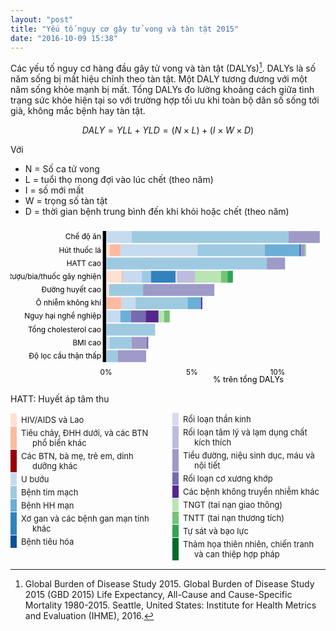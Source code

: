 ```yaml
---
layout: "post"
title: "Yếu tố nguy cơ gây tử vong và tàn tật 2015"
date: "2016-10-09 15:38"
---
```


Các yếu tố nguy cơ hàng đầu gây tử vong và tàn tật (DALYs)[^1]. DALYs là số năm sống bị mất hiệu chỉnh theo tàn tật. Một DALY tương đương với một năm sống khỏe mạnh bị mất. Tổng DALYs đo lường khoảng cách giữa tình trạng sức khỏe hiện tại so với trường hợp tối ưu khi toàn bộ dân số sống tới già, không mắc bệnh hay tàn tật.

$$DALY = YLL + YLD = (N\times L) + (I \times W \times D)$$

Với

- N = Số ca tử vong
- L = tuổi thọ mong đợi vào lúc chết (theo năm)
- I = số mới mất
- W = trọng số tàn tật
- D = thời gian bệnh trung bình đến khi khỏi hoặc chết (theo năm)

<style>
  .country-profile {
      box-sizing: border-box;
      width: 100%;
      font-size: small;
      padding: 10px;
      color: #454545;
      text-anchor: middle;
      alignment-baseline: middle;
  }
  .legend{-moz-columns: 2; columns-count: 2; -webkit-column-count: 2;}
  .legend-item {
      font-size: small;
      border-left: 10px solid;
      display: block;
      width: auto;
      margin: 1px 0;
      padding: 2px 6;
      padding-left: 25px;
      text-indent: -18px;
      background: none;
  }
</style>

<svg height="100%" width="100%" viewBox="0 0 553 280" preserveAspectRatio="none" overflow="hidden">
<g class="country-profile axis" id="daly-sbar-chart-y-axis" transform="translate(168, 10)">
<g class="tick" transform="translate(0,10.454545454545455)" style="opacity: 1;"><text dy=".32em" x="-9" y="0" style="text-anchor: end;">Chế độ ăn</text></g>
<g class="tick" transform="translate(0,33.686868686868685)" style="opacity: 1;"><text dy=".32em" x="-9" y="0" style="text-anchor: end;">Hút thuốc lá</text></g>
<g class="tick" transform="translate(0,56.91919191919192)" style="opacity: 1;"><text dy=".32em" x="-9" y="0" style="text-anchor: end;">HATT cao</text></g>
<g class="tick" transform="translate(0,80.15151515151514)" style="opacity: 1;"><text dy=".32em" x="-9" y="0" style="text-anchor: end;">Rượu/bia/thuốc gây nghiện</text></g>
<g class="tick" transform="translate(0,103.38383838383838)" style="opacity: 1;"><text dy=".32em" x="-9" y="0" style="text-anchor: end;">Đường huyết cao</text></g>
<g class="tick" transform="translate(0,126.61616161616162)" style="opacity: 1;"><text dy=".32em" x="-9" y="0" style="text-anchor: end;">Ô nhiễm không khí</text></g>
<g class="tick" transform="translate(0,149.84848484848484)" style="opacity: 1;"><text dy=".32em" x="-9" y="0" style="text-anchor: end;">Nguy hại nghề nghiệp</text></g>
<g class="tick" transform="translate(0,173.08080808080808)" style="opacity: 1;"><text dy=".32em" x="-9" y="0" style="text-anchor: end;">Tổng cholesterol cao</text></g>
<g class="tick" transform="translate(0,196.31313131313132)" style="opacity: 1;"><text dy=".32em" x="-9" y="0" style="text-anchor: end;">BMI cao</text></g>
<g class="tick" transform="translate(0,219.54545454545456)" style="opacity: 1;"><text dy=".32em" x="-9" y="0" style="text-anchor: end;">Độ lọc cầu thận thấp</text></g><path class="domain" d="M-6,0H0V230H-6"></path>
<g class="country-profile axis stacked">
  <line x1="0" y1="21.232323232323232" x2="-158.828125" y2="21.232323232323232"></line>
  <line x1="0" y1="44.464646464646464" x2="-158.828125" y2="44.464646464646464"></line>
  <line x1="0" y1="67.69696969696969" x2="-158.828125" y2="67.69696969696969"></line>
  <line x1="0" y1="90.92929292929293" x2="-158.828125" y2="90.92929292929293"></line>
  <line x1="0" y1="114.16161616161617" x2="-158.828125" y2="114.16161616161617"></line>
  <line x1="0" y1="137.39393939393938" x2="-158.828125" y2="137.39393939393938"></line>
  <line x1="0" y1="160.62626262626262" x2="-158.828125" y2="160.62626262626262"></line>
  <line x1="0" y1="183.85858585858585" x2="-158.828125" y2="183.85858585858585"></line>
  <line x1="0" y1="207.0909090909091" x2="-158.828125" y2="207.0909090909091"></line></g></g>
<g class="country-profile axis" id="daly-sbar-chart-x-axis" transform="translate(168, 244)">
<g class="tick" transform="translate(0,0)" style="opacity: 1;">
  <line y2="0" x2="0" y1="-280" x1="0"></line><text dy=".71em" y="9" x="0" style="text-anchor: middle;">0%</text></g>
<g class="tick" transform="translate(150.4718017578125,0)" style="opacity: 1;">
  <line y2="0" x2="150.47180083050804" y1="-280" x1="150.47180083050804"></line><text dy=".71em" y="9" x="0" style="text-anchor: middle;">5%</text></g>
<g class="tick" transform="translate(300.943603515625,0)" style="opacity: 1;">
  <line y2="0" x2="300.9436016610161" y1="-280" x1="300.9436016610161"></line><text dy=".71em" y="9" x="0" style="text-anchor: middle;">10%</text></g>
<g class="country-profile axis stacked">
  <line x1="0" y1="-230" x2="0" y2="0"></line>
  <line x1="150.47180083050804" y1="-230" x2="150.47180083050804" y2="0"></line>
  <line x1="300.9436016610161" y1="-230" x2="300.9436016610161" y2="0"></line></g></g>
<g class="y-title" transform="translate(15, 125) rotate(-90)"><text class="title"></text></g>
<g class="x-title" transform="translate(355.5,275)"><text class="title">% trên tổng DALYs</text></g>
<g class="plot" transform="translate(168, 10)">
<g class="layer" style="fill: rgb(254, 224, 210);">
  <rect class="stack" width="0" height="20.90909090909091" x="0" y="0"></rect>
  <rect class="stack" width="6.506667215477761" height="20.90909090909091" x="0" y="23.232323232323232"></rect>
  <rect class="stack" width="0" height="20.90909090909091" x="0" y="46.464646464646464"></rect>
  <rect class="stack" width="26.830737885418852" height="20.90909090909091" x="0" y="69.69696969696969"></rect>
  <rect class="stack" width="4.899491638822577" height="20.90909090909091" x="0" y="92.92929292929293"></rect>
  <rect class="stack" width="0" height="20.90909090909091" x="0" y="116.16161616161617"></rect>
  <rect class="stack" width="0" height="20.90909090909091" x="0" y="139.39393939393938"></rect>
  <rect class="stack" width="0" height="20.90909090909091" x="0" y="162.62626262626262"></rect>
  <rect class="stack" width="0" height="20.90909090909091" x="0" y="185.85858585858585"></rect>
  <rect class="stack" width="0" height="20.90909090909091" x="0" y="209.0909090909091"></rect></g>
<g class="layer" style="fill: rgb(252, 187, 161);">
  <rect class="stack" width="0" height="20.90909090909091" x="0" y="0"></rect>
  <rect class="stack" width="18.56753519673439" height="20.90909090909091" x="6.506667215477761" y="23.232323232323232"></rect>
  <rect class="stack" width="0" height="20.90909090909091" x="0" y="46.464646464646464"></rect>
  <rect class="stack" width="2.112107835206508" height="20.90909090909091" x="26.830737885418852" y="69.69696969696969"></rect>
  <rect class="stack" width="0" height="20.90909090909091" x="4.899491638822577" y="92.92929292929293"></rect>
  <rect class="stack" width="26.92254374285943" height="20.90909090909091" x="0" y="116.16161616161617"></rect>
  <rect class="stack" width="0" height="20.90909090909091" x="0" y="139.39393939393938"></rect>
  <rect class="stack" width="0" height="20.90909090909091" x="0" y="162.62626262626262"></rect>
  <rect class="stack" width="0" height="20.90909090909091" x="0" y="185.85858585858585"></rect>
  <rect class="stack" width="0" height="20.90909090909091" x="0" y="209.0909090909091"></rect></g>
<g class="layer" style="fill: rgb(153, 0, 13);">
  <rect class="stack" width="0" height="20.90909090909091" x="0" y="0"></rect>
  <rect class="stack" width="0" height="20.90909090909091" x="25.074202412212156" y="23.232323232323232"></rect>
  <rect class="stack" width="0" height="20.90909090909091" x="0" y="46.464646464646464"></rect>
  <rect class="stack" width="0.08295123300881811" height="20.90909090909091" x="28.942845720625357" y="69.69696969696969"></rect>
  <rect class="stack" width="0" height="20.90909090909091" x="4.899491638822577" y="92.92929292929293"></rect>
  <rect class="stack" width="0" height="20.90909090909091" x="26.92254374285943" y="116.16161616161617"></rect>
  <rect class="stack" width="0" height="20.90909090909091" x="0" y="139.39393939393938"></rect>
  <rect class="stack" width="0" height="20.90909090909091" x="0" y="162.62626262626262"></rect>
  <rect class="stack" width="0" height="20.90909090909091" x="0" y="185.85858585858585"></rect>
  <rect class="stack" width="0" height="20.90909090909091" x="0" y="209.0909090909091"></rect></g>
<g class="layer" style="fill: rgb(198, 219, 239);">
  <rect class="stack" width="44.56744682721324" height="20.90909090909091" x="0" y="0"></rect>
  <rect class="stack" width="135.24425325900478" height="20.90909090909091" x="25.074202412212156" y="23.232323232323232"></rect>
  <rect class="stack" width="0" height="20.90909090909091" x="0" y="46.464646464646464"></rect>
  <rect class="stack" width="33.153821114164415" height="20.90909090909091" x="29.025796953634174" y="69.69696969696969"></rect>
  <rect class="stack" width="0" height="20.90909090909091" x="4.899491638822577" y="92.92929292929293"></rect>
  <rect class="stack" width="24.159163683283115" height="20.90909090909091" x="26.92254374285943" y="116.16161616161617"></rect>
  <rect class="stack" width="25.025297000842478" height="20.90909090909091" x="0" y="139.39393939393938"></rect>
  <rect class="stack" width="0" height="20.90909090909091" x="0" y="162.62626262626262"></rect>
  <rect class="stack" width="6.122514364011593" height="20.90909090909091" x="0" y="185.85858585858585"></rect>
  <rect class="stack" width="0" height="20.90909090909091" x="0" y="209.0909090909091"></rect></g>
<g class="layer" style="fill: rgb(158, 202, 225);">
  <rect class="stack" width="275.5702383238672" height="20.90909090909091" x="44.56744682721324" y="0"></rect>
  <rect class="stack" width="118.0932783823612" height="20.90909090909091" x="160.31845567121695" y="23.232323232323232"></rect>
  <rect class="stack" width="281.9927723126633" height="20.90909090909091" x="0" y="46.464646464646464"></rect>
  <rect class="stack" width="16.539457538512295" height="20.90909090909091" x="62.17961806779859" y="69.69696969696969"></rect>
  <rect class="stack" width="59.82455403529424" height="20.90909090909091" x="4.899491638822577" y="92.92929292929293"></rect>
  <rect class="stack" width="91.71651592060702" height="20.90909090909091" x="51.08170742614254" y="116.16161616161617"></rect>
  <rect class="stack" width="0" height="20.90909090909091" x="25.025297000842478" y="139.39393939393938"></rect>
  <rect class="stack" width="85.96539971273525" height="20.90909090909091" x="0" y="162.62626262626262"></rect>
  <rect class="stack" width="38.635448666869046" height="20.90909090909091" x="6.122514364011593" y="185.85858585858585"></rect>
  <rect class="stack" width="20.162850467733943" height="20.90909090909091" x="0" y="209.0909090909091"></rect></g>
<g class="layer" style="fill: rgb(107, 174, 214);">
  <rect class="stack" width="0" height="20.90909090909091" x="320.13768515108046" y="0"></rect>
  <rect class="stack" width="61.06635308633009" height="20.90909090909091" x="278.41173405357813" y="23.232323232323232"></rect>
  <rect class="stack" width="0" height="20.90909090909091" x="281.9927723126633" y="46.464646464646464"></rect>
  <rect class="stack" width="0" height="20.90909090909091" x="78.71907560631088" y="69.69696969696969"></rect>
  <rect class="stack" width="0" height="20.90909090909091" x="64.72404567411682" y="92.92929292929293"></rect>
  <rect class="stack" width="23.766502406363298" height="20.90909090909091" x="142.79822334674955" y="116.16161616161617"></rect>
  <rect class="stack" width="18.189928475294014" height="20.90909090909091" x="25.025297000842478" y="139.39393939393938"></rect>
  <rect class="stack" width="0" height="20.90909090909091" x="85.96539971273525" y="162.62626262626262"></rect>
  <rect class="stack" width="0" height="20.90909090909091" x="44.75796303088064" y="185.85858585858585"></rect>
  <rect class="stack" width="0" height="20.90909090909091" x="20.162850467733943" y="209.0909090909091"></rect></g>
<g class="layer" style="fill: rgb(49, 130, 189);">
  <rect class="stack" width="0" height="20.90909090909091" x="320.13768515108046" y="0"></rect>
  <rect class="stack" width="0" height="20.90909090909091" x="339.47808713990827" y="23.232323232323232"></rect>
  <rect class="stack" width="0" height="20.90909090909091" x="281.9927723126633" y="46.464646464646464"></rect>
  <rect class="stack" width="42.02082983687865" height="20.90909090909091" x="78.71907560631088" y="69.69696969696969"></rect>
  <rect class="stack" width="0" height="20.90909090909091" x="64.72404567411682" y="92.92929292929293"></rect>
  <rect class="stack" width="0" height="20.90909090909091" x="166.56472575311287" y="116.16161616161617"></rect>
  <rect class="stack" width="0" height="20.90909090909091" x="43.21522547613649" y="139.39393939393938"></rect>
  <rect class="stack" width="0" height="20.90909090909091" x="85.96539971273525" y="162.62626262626262"></rect>
  <rect class="stack" width="0" height="20.90909090909091" x="44.75796303088064" y="185.85858585858585"></rect>
  <rect class="stack" width="0" height="20.90909090909091" x="20.162850467733943" y="209.0909090909091"></rect></g>
<g class="layer" style="fill: rgb(8, 81, 156);">
  <rect class="stack" width="0" height="20.90909090909091" x="320.13768515108046" y="0"></rect>
  <rect class="stack" width="1.8022615374913105" height="20.90909090909091" x="339.47808713990827" y="23.232323232323232"></rect>
  <rect class="stack" width="0" height="20.90909090909091" x="281.9927723126633" y="46.464646464646464"></rect>
  <rect class="stack" width="0.8237699424637116" height="20.90909090909091" x="120.73990544318954" y="69.69696969696969"></rect>
  <rect class="stack" width="0" height="20.90909090909091" x="64.72404567411682" y="92.92929292929293"></rect>
  <rect class="stack" width="0" height="20.90909090909091" x="166.56472575311287" y="116.16161616161617"></rect>
  <rect class="stack" width="0" height="20.90909090909091" x="43.21522547613649" y="139.39393939393938"></rect>
  <rect class="stack" width="0" height="20.90909090909091" x="85.96539971273525" y="162.62626262626262"></rect>
  <rect class="stack" width="0" height="20.90909090909091" x="44.75796303088064" y="185.85858585858585"></rect>
  <rect class="stack" width="0" height="20.90909090909091" x="20.162850467733943" y="209.0909090909091"></rect></g>
<g class="layer" style="fill: rgb(218, 218, 235);">
  <rect class="stack" width="0" height="20.90909090909091" x="320.13768515108046" y="0"></rect>
  <rect class="stack" width="0" height="20.90909090909091" x="341.28034867739956" y="23.232323232323232"></rect>
  <rect class="stack" width="0" height="20.90909090909091" x="281.9927723126633" y="46.464646464646464"></rect>
  <rect class="stack" width="3.098833694370281" height="20.90909090909091" x="121.56367538565324" y="69.69696969696969"></rect>
  <rect class="stack" width="0" height="20.90909090909091" x="64.72404567411682" y="92.92929292929293"></rect>
  <rect class="stack" width="0" height="20.90909090909091" x="166.56472575311287" y="116.16161616161617"></rect>
  <rect class="stack" width="0" height="20.90909090909091" x="43.21522547613649" y="139.39393939393938"></rect>
  <rect class="stack" width="0" height="20.90909090909091" x="85.96539971273525" y="162.62626262626262"></rect>
  <rect class="stack" width="0" height="20.90909090909091" x="44.75796303088064" y="185.85858585858585"></rect>
  <rect class="stack" width="0" height="20.90909090909091" x="20.162850467733943" y="209.0909090909091"></rect></g>
<g class="layer" style="fill: rgb(188, 189, 220);">
  <rect class="stack" width="0" height="20.90909090909091" x="320.13768515108046" y="0"></rect>
  <rect class="stack" width="0" height="20.90909090909091" x="341.28034867739956" y="23.232323232323232"></rect>
  <rect class="stack" width="0" height="20.90909090909091" x="281.9927723126633" y="46.464646464646464"></rect>
  <rect class="stack" width="31.008093061495483" height="20.90909090909091" x="124.66250908002351" y="69.69696969696969"></rect>
  <rect class="stack" width="0" height="20.90909090909091" x="64.72404567411682" y="92.92929292929293"></rect>
  <rect class="stack" width="0" height="20.90909090909091" x="166.56472575311287" y="116.16161616161617"></rect>
  <rect class="stack" width="0" height="20.90909090909091" x="43.21522547613649" y="139.39393939393938"></rect>
  <rect class="stack" width="0" height="20.90909090909091" x="85.96539971273525" y="162.62626262626262"></rect>
  <rect class="stack" width="0" height="20.90909090909091" x="44.75796303088064" y="185.85858585858585"></rect>
  <rect class="stack" width="0" height="20.90909090909091" x="20.162850467733943" y="209.0909090909091"></rect></g>
<g class="layer" style="fill: rgb(158, 154, 200);">
  <rect class="stack" width="54.79064667725398" height="20.90909090909091" x="320.13768515108046" y="0"></rect>
  <rect class="stack" width="6.259947813838992" height="20.90909090909091" x="341.28034867739956" y="23.232323232323232"></rect>
  <rect class="stack" width="32.04322187663021" height="20.90909090909091" x="281.9927723126633" y="46.464646464646464"></rect>
  <rect class="stack" width="0" height="20.90909090909091" x="155.67060214151903" y="69.69696969696969"></rect>
  <rect class="stack" width="125.1173514278136" height="20.90909090909091" x="64.72404567411682" y="92.92929292929293"></rect>
  <rect class="stack" width="0" height="20.90909090909091" x="166.56472575311287" y="116.16161616161617"></rect>
  <rect class="stack" width="0" height="20.90909090909091" x="43.21522547613649" y="139.39393939393938"></rect>
  <rect class="stack" width="0" height="20.90909090909091" x="85.96539971273525" y="162.62626262626262"></rect>
  <rect class="stack" width="26.449043204387486" height="20.90909090909091" x="44.75796303088064" y="185.85858585858585"></rect>
  <rect class="stack" width="49.788905896497376" height="20.90909090909091" x="20.162850467733943" y="209.0909090909091"></rect></g>
<g class="layer" style="fill: rgb(117, 107, 177);">
  <rect class="stack" width="0.07166817166552886" height="20.90909090909091" x="374.9283318283345" y="0"></rect>
  <rect class="stack" width="0.2537495670935726" height="20.90909090909091" x="347.54029649123856" y="23.232323232323232"></rect>
  <rect class="stack" width="0" height="20.90909090909091" x="314.03599418929355" y="46.464646464646464"></rect>
  <rect class="stack" width="0" height="20.90909090909091" x="155.67060214151903" y="69.69696969696969"></rect>
  <rect class="stack" width="0" height="20.90909090909091" x="189.8413971019304" y="92.92929292929293"></rect>
  <rect class="stack" width="0" height="20.90909090909091" x="166.56472575311287" y="116.16161616161617"></rect>
  <rect class="stack" width="26.050012722570507" height="20.90909090909091" x="43.21522547613649" y="139.39393939393938"></rect>
  <rect class="stack" width="0" height="20.90909090909091" x="85.96539971273525" y="162.62626262626262"></rect>
  <rect class="stack" width="2.664476749248464" height="20.90909090909091" x="71.20700623526812" y="185.85858585858585"></rect>
  <rect class="stack" width="0.19778043517451055" height="20.90909090909091" x="69.95175636423133" y="209.0909090909091"></rect></g>
<g class="layer" style="fill: rgb(84, 39, 143);">
  <rect class="stack" width="0" height="20.90909090909091" x="375" y="0"></rect>
  <rect class="stack" width="0.6231174439257355" height="20.90909090909091" x="347.7940460583321" y="23.232323232323232"></rect>
  <rect class="stack" width="0" height="20.90909090909091" x="314.03599418929355" y="46.464646464646464"></rect>
  <rect class="stack" width="0" height="20.90909090909091" x="155.67060214151903" y="69.69696969696969"></rect>
  <rect class="stack" width="0" height="20.90909090909091" x="189.8413971019304" y="92.92929292929293"></rect>
  <rect class="stack" width="2.119756489184937" height="20.90909090909091" x="166.56472575311287" y="116.16161616161617"></rect>
  <rect class="stack" width="22.609574597381233" height="20.90909090909091" x="69.265238198707" y="139.39393939393938"></rect>
  <rect class="stack" width="0" height="20.90909090909091" x="85.96539971273525" y="162.62626262626262"></rect>
  <rect class="stack" width="0" height="20.90909090909091" x="73.87148298451659" y="185.85858585858585"></rect>
  <rect class="stack" width="0" height="20.90909090909091" x="70.14953679940584" y="209.0909090909091"></rect></g>
<g class="layer" style="fill: rgb(186, 228, 179);">
  <rect class="stack" width="0" height="20.90909090909091" x="375" y="0"></rect>
  <rect class="stack" width="1.1623719358879212" height="20.90909090909091" x="348.4171635022579" y="23.232323232323232"></rect>
  <rect class="stack" width="0" height="20.90909090909091" x="314.03599418929355" y="46.464646464646464"></rect>
  <rect class="stack" width="45.80566416125879" height="20.90909090909091" x="155.67060214151903" y="69.69696969696969"></rect>
  <rect class="stack" width="0" height="20.90909090909091" x="189.8413971019304" y="92.92929292929293"></rect>
  <rect class="stack" width="0" height="20.90909090909091" x="168.68448224229778" y="116.16161616161617"></rect>
  <rect class="stack" width="9.769407967063652" height="20.90909090909091" x="91.87481279608824" y="139.39393939393938"></rect>
  <rect class="stack" width="0" height="20.90909090909091" x="85.96539971273525" y="162.62626262626262"></rect>
  <rect class="stack" width="0" height="20.90909090909091" x="73.87148298451659" y="185.85858585858585"></rect>
  <rect class="stack" width="0" height="20.90909090909091" x="70.14953679940584" y="209.0909090909091"></rect></g>
<g class="layer" style="fill: rgb(116, 196, 118);">
  <rect class="stack" width="0" height="20.90909090909091" x="375" y="0"></rect>
  <rect class="stack" width="1.0270939153341805" height="20.90909090909091" x="349.57953543814574" y="23.232323232323232"></rect>
  <rect class="stack" width="0" height="20.90909090909091" x="314.03599418929355" y="46.464646464646464"></rect>
  <rect class="stack" width="11.483050657196195" height="20.90909090909091" x="201.47626630277782" y="69.69696969696969"></rect>
  <rect class="stack" width="0" height="20.90909090909091" x="189.8413971019304" y="92.92929292929293"></rect>
  <rect class="stack" width="0" height="20.90909090909091" x="168.68448224229778" y="116.16161616161617"></rect>
  <rect class="stack" width="9.876077628297388" height="20.90909090909091" x="101.64422076315188" y="139.39393939393938"></rect>
  <rect class="stack" width="0" height="20.90909090909091" x="85.96539971273525" y="162.62626262626262"></rect>
  <rect class="stack" width="0" height="20.90909090909091" x="73.87148298451659" y="185.85858585858585"></rect>
  <rect class="stack" width="0" height="20.90909090909091" x="70.14953679940584" y="209.0909090909091"></rect></g>
<g class="layer" style="fill: rgb(49, 163, 84);">
  <rect class="stack" width="0" height="20.90909090909091" x="375" y="0"></rect>
  <rect class="stack" width="0.030049866516526493" height="20.90909090909091" x="350.60662935348" y="23.232323232323232"></rect>
  <rect class="stack" width="0" height="20.90909090909091" x="314.03599418929355" y="46.464646464646464"></rect>
  <rect class="stack" width="9.47943186283626" height="20.90909090909091" x="212.95931695997402" y="69.69696969696969"></rect>
  <rect class="stack" width="0" height="20.90909090909091" x="189.8413971019304" y="92.92929292929293"></rect>
  <rect class="stack" width="0" height="20.90909090909091" x="168.68448224229778" y="116.16161616161617"></rect>
  <rect class="stack" width="0" height="20.90909090909091" x="111.52029839144926" y="139.39393939393938"></rect>
  <rect class="stack" width="0" height="20.90909090909091" x="85.96539971273525" y="162.62626262626262"></rect>
  <rect class="stack" width="0" height="20.90909090909091" x="73.87148298451659" y="185.85858585858585"></rect>
  <rect class="stack" width="0" height="20.90909090909091" x="70.14953679940584" y="209.0909090909091"></rect></g>
<g class="layer" style="fill: rgb(0, 109, 44);">
  <rect class="stack" width="0" height="20.90909090909091" x="375" y="0"></rect>
  <rect class="stack" width="0.007681541270294389" height="20.90909090909091" x="350.6366792199965" y="23.232323232323232"></rect>
  <rect class="stack" width="0" height="20.90909090909091" x="314.03599418929355" y="46.464646464646464"></rect>
  <rect class="stack" width="0" height="20.90909090909091" x="222.43874882281028" y="69.69696969696969"></rect>
  <rect class="stack" width="0" height="20.90909090909091" x="189.8413971019304" y="92.92929292929293"></rect>
  <rect class="stack" width="0" height="20.90909090909091" x="168.68448224229778" y="116.16161616161617"></rect>
  <rect class="stack" width="0" height="20.90909090909091" x="111.52029839144926" y="139.39393939393938"></rect>
  <rect class="stack" width="0" height="20.90909090909091" x="85.96539971273525" y="162.62626262626262"></rect>
  <rect class="stack" width="0" height="20.90909090909091" x="73.87148298451659" y="185.85858585858585"></rect>
  <rect class="stack" width="0" height="20.90909090909091" x="70.14953679940584" y="209.0909090909091"></rect></g></g></svg>

HATT: Huyết áp tâm thu

<div class="legend">
  <div class="legend-item" style="border-left-color: rgb(254, 224, 210);">HIV/AIDS và Lao</div>
  <div class="legend-item" style="border-left-color: rgb(252, 187, 161);">Tiêu chảy, ĐHH dưới, và các BTN phổ biến khác</div>
  <div class="legend-item" style="border-left-color: rgb(153, 0, 13);">Các BTN, bà mẹ, trẻ em, dinh dưỡng khác</div>
  <div class="legend-item" style="border-left-color: rgb(198, 219, 239);">U bướu</div>
  <div class="legend-item" style="border-left-color: rgb(158, 202, 225);">Bệnh tim mạch</div>
  <div class="legend-item" style="border-left-color: rgb(107, 174, 214);">Bệnh HH mạn</div>
  <div class="legend-item" style="border-left-color: rgb(49, 130, 189);">Xơ gan và các bệnh gan mạn tính khác</div>
  <div class="legend-item" style="border-left-color: rgb(8, 81, 156);">Bệnh tiêu hóa</div>
  <div class="legend-item" style="border-left-color: rgb(218, 218, 235);">Rối loạn thần kinh</div>
  <div class="legend-item" style="border-left-color: rgb(188, 189, 220);">Rối loạn tâm lý và lạm dụng chất kích thích</div>
  <div class="legend-item" style="border-left-color: rgb(158, 154, 200);">Tiểu đường, niệu sinh dục, máu và nội tiết</div>
  <div class="legend-item" style="border-left-color: rgb(117, 107, 177);">Rối loạn cơ xương khớp</div>
  <div class="legend-item" style="border-left-color: rgb(84, 39, 143);">Các bệnh không truyền nhiễm khác</div>
  <div class="legend-item" style="border-left-color: rgb(186, 228, 179);">TNGT (tai nạn giao thông)</div>
  <div class="legend-item" style="border-left-color: rgb(116, 196, 118);">TNTT (tai nạn thương tích)</div>
  <div class="legend-item" style="border-left-color: rgb(49, 163, 84);">Tự sát và bạo lực</div>
  <div class="legend-item" style="border-left-color: rgb(0, 109, 44);">Thảm họa thiên nhiên, chiến tranh và can thiệp hợp pháp</div></div>

[^1]: Global Burden of Disease Study 2015. Global Burden of Disease Study 2015 (GBD 2015) Life Expectancy, All-Cause and Cause-Specific Mortality 1980-2015. Seattle, United States: Institute for Health Metrics and Evaluation (IHME), 2016.
